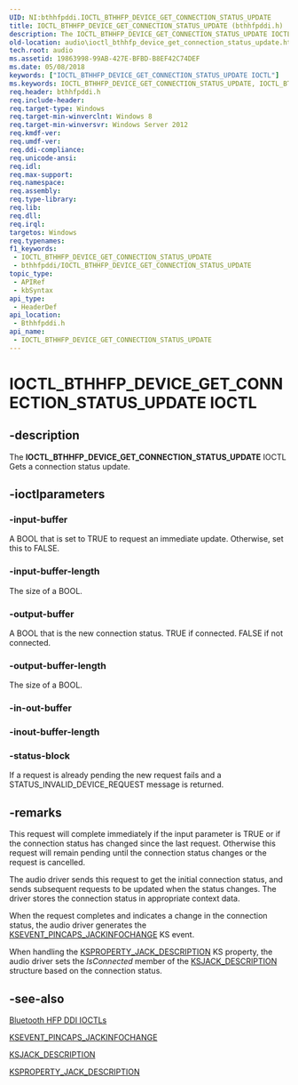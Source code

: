 ```yaml
---
UID: NI:bthhfpddi.IOCTL_BTHHFP_DEVICE_GET_CONNECTION_STATUS_UPDATE
title: IOCTL_BTHHFP_DEVICE_GET_CONNECTION_STATUS_UPDATE (bthhfpddi.h)
description: The IOCTL_BTHHFP_DEVICE_GET_CONNECTION_STATUS_UPDATE IOCTL Gets a connection status update.
old-location: audio\ioctl_bthhfp_device_get_connection_status_update.htm
tech.root: audio
ms.assetid: 19863998-99AB-427E-BFBD-B8EF42C74DEF
ms.date: 05/08/2018
keywords: ["IOCTL_BTHHFP_DEVICE_GET_CONNECTION_STATUS_UPDATE IOCTL"]
ms.keywords: IOCTL_BTHHFP_DEVICE_GET_CONNECTION_STATUS_UPDATE, IOCTL_BTHHFP_DEVICE_GET_CONNECTION_STATUS_UPDATE control, IOCTL_BTHHFP_DEVICE_GET_CONNECTION_STATUS_UPDATE control code [Audio Devices], audio.ioctl_bthhfp_device_get_connection_status_update, bthhfpddi/IOCTL_BTHHFP_DEVICE_GET_CONNECTION_STATUS_UPDATE
req.header: bthhfpddi.h
req.include-header: 
req.target-type: Windows
req.target-min-winverclnt: Windows 8
req.target-min-winversvr: Windows Server 2012
req.kmdf-ver: 
req.umdf-ver: 
req.ddi-compliance: 
req.unicode-ansi: 
req.idl: 
req.max-support: 
req.namespace: 
req.assembly: 
req.type-library: 
req.lib: 
req.dll: 
req.irql: 
targetos: Windows
req.typenames: 
f1_keywords:
 - IOCTL_BTHHFP_DEVICE_GET_CONNECTION_STATUS_UPDATE
 - bthhfpddi/IOCTL_BTHHFP_DEVICE_GET_CONNECTION_STATUS_UPDATE
topic_type:
 - APIRef
 - kbSyntax
api_type:
 - HeaderDef
api_location:
 - Bthhfpddi.h
api_name:
 - IOCTL_BTHHFP_DEVICE_GET_CONNECTION_STATUS_UPDATE
---
```


# IOCTL_BTHHFP_DEVICE_GET_CONNECTION_STATUS_UPDATE IOCTL


## -description

The <b>IOCTL_BTHHFP_DEVICE_GET_CONNECTION_STATUS_UPDATE</b> 
   IOCTL Gets a connection status update.

## -ioctlparameters

### -input-buffer

A BOOL that is set to TRUE to request an immediate update. Otherwise, set this to FALSE.

### -input-buffer-length

The size of a BOOL.

### -output-buffer

A BOOL that is the new connection status. TRUE if connected. FALSE if not connected.

### -output-buffer-length

The size of a BOOL.

### -in-out-buffer

### -inout-buffer-length

### -status-block

If a request is already pending the new request fails and a STATUS_INVALID_DEVICE_REQUEST message is returned.

## -remarks

This request will complete immediately if the input parameter is TRUE or if the connection status has changed since the last request. Otherwise this request will remain pending until the connection status changes or the request is cancelled.

The audio driver sends this request to get the initial connection status, and sends subsequent requests to be updated when the status changes. The driver stores the connection status in appropriate context data.

When the request completes and indicates a change in the connection status, the audio driver generates the <a href="/windows-hardware/drivers/audio/ksevent-pincaps-jackinfochange">KSEVENT_PINCAPS_JACKINFOCHANGE</a> KS event.

When handling the <a href="/windows-hardware/drivers/audio/ksproperty-jack-description">KSPROPERTY_JACK_DESCRIPTION</a> KS property, the audio driver sets the <i>IsConnected</i> member of the <a href="/windows-hardware/drivers/audio/ksjack-description">KSJACK_DESCRIPTION</a> structure based on the connection status.

## -see-also

<a href="/windows-hardware/drivers/audio/bluetooth-hfp-ddi-ioctls">Bluetooth HFP DDI IOCTLs</a>



<a href="/windows-hardware/drivers/audio/ksevent-pincaps-jackinfochange">KSEVENT_PINCAPS_JACKINFOCHANGE</a>



<a href="/windows-hardware/drivers/audio/ksjack-description">KSJACK_DESCRIPTION</a>



<a href="/windows-hardware/drivers/audio/ksproperty-jack-description">KSPROPERTY_JACK_DESCRIPTION</a>